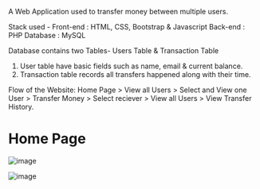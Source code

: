 A Web Application used to transfer money between multiple users.  

Stack used - 
Front-end : HTML, CSS, Bootstrap & Javascript 
Back-end : PHP 
Database : MySQL   

Database contains two Tables- Users Table & Transaction Table 
1. User table have basic fields such as name, email & current balance. 
2. Transaction table records all transfers happened along with their time.  

Flow of the Website: Home Page > View all Users > Select and View one User > 
Transfer Money > Select reciever > View all Users > View Transfer History.


# Home Page  # 

![image](https://user-images.githubusercontent.com/76639143/177837828-a2e60a26-a6bc-40e5-af17-e7366e7437d1.png)


![image](https://user-images.githubusercontent.com/76639143/177837988-f4513c97-796a-48c8-a16c-05fa15235582.png)





